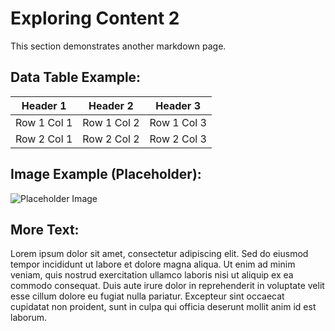 # Exploring Content 2

This section demonstrates another markdown page.

## Data Table Example:

| Header 1 | Header 2 | Header 3 |
|----------|----------|----------|
| Row 1 Col 1 | Row 1 Col 2 | Row 1 Col 3 |
| Row 2 Col 1 | Row 2 Col 2 | Row 2 Col 3 |

## Image Example (Placeholder):

![Placeholder Image](https://placehold.co/600x400/FF5733/FFFFFF?text=Content+Image)

## More Text:

Lorem ipsum dolor sit amet, consectetur adipiscing elit. Sed do eiusmod tempor incididunt ut labore et dolore magna aliqua. Ut enim ad minim veniam, quis nostrud exercitation ullamco laboris nisi ut aliquip ex ea commodo consequat. Duis aute irure dolor in reprehenderit in voluptate velit esse cillum dolore eu fugiat nulla pariatur. Excepteur sint occaecat cupidatat non proident, sunt in culpa qui officia deserunt mollit anim id est laborum.
